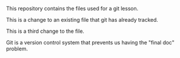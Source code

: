This repository contains the files used for a git lesson.

This is a change to an existing file that git has already tracked.

This is a third change to the file.

Git is a version control system that prevents us having the "final doc" problem.
